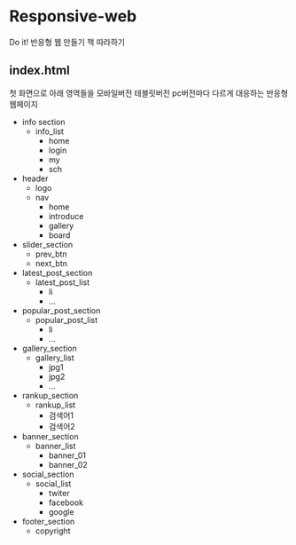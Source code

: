 # Responsive-web

Do it! 반응형 웹 만들기 책 따라하기

## index.html

첫 화면으로 아래 영역들을 모바일버전 테블릿버전 pc버전마다 다르게 대응하는 반응형 웹페이지

* info section
    * info_list
        * home
        * login
        * my
        * sch
* header
    * logo
    * nav
        * home
        * introduce
        * gallery
        * board
* slider_section
    * prev_btn
    * next_btn
* latest_post_section
    * latest_post_list
        * li
        * ...
* popular_post_section
    * popular_post_list
        * li
        * ...    
* gallery_section
    * gallery_list
        * jpg1
        * jpg2
        * ...
* rankup_section
    * rankup_list
        * 검색어1
        * 검색어2
* banner_section
    * banner_list
        * banner_01
        * banner_02
* social_section
    * social_list
        * twiter
        * facebook
        * google
* footer_section
    * copyright
